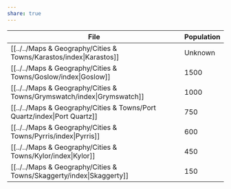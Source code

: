 ```yaml
---
share: true
---
```


| File                                                                        | Population |
| --------------------------------------------------------------------------- | ---------- |
| [[../../Maps & Geography/Cities & Towns/Karastos/index\|Karastos]]          | Unknown    |
| [[../../Maps & Geography/Cities & Towns/Goslow/index\|Goslow]]                | 1500       |
| [[../../Maps & Geography/Cities & Towns/Grymswatch/index\|Grymswatch]]    | 1000       |
| [[../../Maps & Geography/Cities & Towns/Port Quartz/index\|Port Quartz]] | 750        |
| [[../../Maps & Geography/Cities & Towns/Pyrris/index\|Pyrris]]                | 600        |
| [[../../Maps & Geography/Cities & Towns/Kylor/index\|Kylor]]                   | 450        |
| [[../../Maps & Geography/Cities & Towns/Skaggerty/index\|Skaggerty]]       | 150        |

